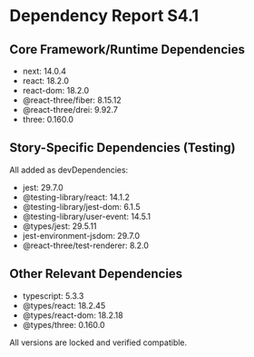 # Dependency Report S4.1

## Core Framework/Runtime Dependencies
- next: 14.0.4
- react: 18.2.0
- react-dom: 18.2.0
- @react-three/fiber: 8.15.12
- @react-three/drei: 9.92.7
- three: 0.160.0

## Story-Specific Dependencies (Testing)
All added as devDependencies:
- jest: 29.7.0
- @testing-library/react: 14.1.2
- @testing-library/jest-dom: 6.1.5
- @testing-library/user-event: 14.5.1
- @types/jest: 29.5.11
- jest-environment-jsdom: 29.7.0
- @react-three/test-renderer: 8.2.0

## Other Relevant Dependencies
- typescript: 5.3.3
- @types/react: 18.2.45
- @types/react-dom: 18.2.18
- @types/three: 0.160.0

All versions are locked and verified compatible.
